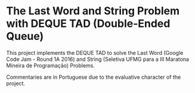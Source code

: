 # The Last Word and String Problem with DEQUE TAD (Double-Ended Queue)

This project implements the DEQUE TAD to solve the Last Word (Google Code Jam - Round 1A 2016) and String (Seletiva UFMG para a III Maratona Mineira de Programação) Problems.

Commentaries are in Portuguese due to the evaluative character of the project.
